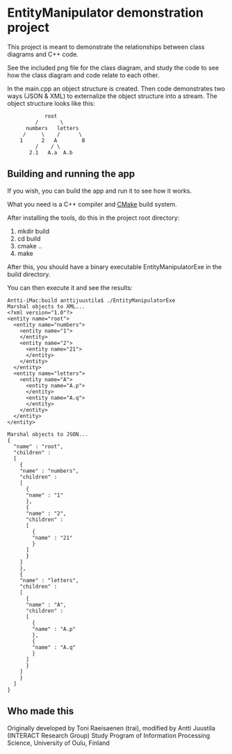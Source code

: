 # EntityManipulator demonstration project

This project is meant to demonstrate the relationships between class diagrams and C++ code.

See the included png file for the class diagram, and study the code to see how the class diagram and code relate to each other.

In the main.cpp an object structure is created. Then code demonstrates two ways (JSON & XML) to externalize the object structure into a stream. The object structure looks like this:

```
            root
         /       \
      numbers   letters
     /     \    /      \
    1      2   A        B
         /    / \
       2.1   A.a  A.b
```


## Building and running the app

If you wish, you can build the app and run it to see how it works.

What you need is a C++ compiler and [CMake](https://cmake.org) build system.

After installing the tools, do this in the project root directory:

1. mkdir build
2. cd build
3. cmake ..
4. make

After this, you should have a binary executable EntityManipulatorExe in the build directory.

You can then execute it and see the results:


```
Antti-iMac:build anttijuustila$ ./EntityManipulatorExe 
Marshal objects to XML...
<?xml version="1.0"?>
<entity name="root">
  <entity name="numbers">
    <entity name="1">
    </entity>
    <entity name="2">
      <entity name="21">
      </entity>
    </entity>
  </entity>
  <entity name="letters">
    <entity name="A">
      <entity name="A.p">
      </entity>
      <entity name="A.q">
      </entity>
    </entity>
  </entity>
</entity>

Marshal objects to JSON...
{
  "name" : "root",
  "children" : 
  [
    {
    "name" : "numbers",
    "children" : 
    [
      {
      "name" : "1"
      },
      {
      "name" : "2",
      "children" : 
      [
        {
        "name" : "21"
        }
      ]
      }
    ]
    },
    {
    "name" : "letters",
    "children" : 
    [
      {
      "name" : "A",
      "children" : 
      [
        {
        "name" : "A.p"
        },
        {
        "name" : "A.q"
        }
      ]
      }
    ]
    }
  ]
}
```

## Who made this

Originally developed by Toni Raeisaenen (trai), modified by Antti Juustila (INTERACT Research Group)
Study Program of Information Processing Science, University of Oulu, Finland
